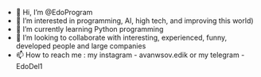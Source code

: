 - 👋 Hi, I’m @EdoProgram
- 👀 I’m interested in programming, AI, high tech, and improving this world)
- 🌱 I’m currently learning Python programming 
- 💞️ I’m looking to collaborate  with interesting, experienced, funny, developed people and large companies
- 📫 How to reach me : my instagram - avanwsov.edik or my telegram - EdoDel1

<!---
EdoProgram/EdoProgram is a ✨ special ✨ repository because its `README.md` (this file) appears on your GitHub profile.
You can click the Preview link to take a look at your changes.
--->
